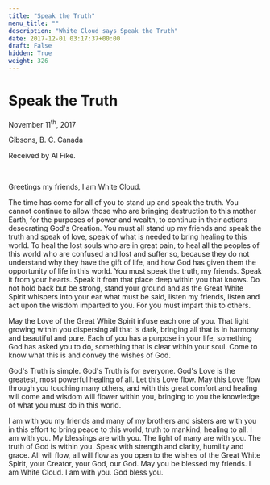 ```yaml
---
title: "Speak the Truth"
menu_title: ""
description: "White Cloud says Speak the Truth"
date: 2017-12-01 03:17:37+00:00
draft: False
hidden: True
weight: 326
---
```

# Speak the Truth

November 11<sup>th</sup>, 2017

Gibsons, B. C. Canada

Received by Al Fike.

 

Greetings my friends, I am White Cloud. 

The time has come for all of you to stand up and speak the truth. You cannot continue to allow those who are bringing destruction to this mother Earth, for the purposes of power and wealth, to continue in their actions desecrating God's Creation. You must all stand up my friends and speak the truth and speak of love, speak of what is needed to bring healing to this world. To heal the lost souls who are in great pain, to heal all the peoples of this world who are confused and lost and suffer so, because they do not understand why they have the gift of life, and how God has given them the opportunity of life in this world. You must speak the truth, my friends. Speak it from your hearts. Speak it from that place deep within you that knows. Do not hold back but be strong, stand your ground and as the Great White Spirit whispers into your ear what must be said, listen my friends, listen and act upon the wisdom imparted to you. For you must impart this to others. 

May the Love of the Great White Spirit infuse each one of you. That light growing within you dispersing all that is dark, bringing all that is in harmony and beautiful and pure. Each of you has a purpose in your life, something God has asked you to do, something that is clear within your soul. Come to know what this is and convey the wishes of God. 

God's Truth is simple. God's Truth is for everyone. God's Love is the greatest, most powerful healing of all. Let this Love flow. May this Love flow through you touching many others, and with this great comfort and healing will come and wisdom will flower within you, bringing to you the knowledge of what you must do in this world. 

I am with you my friends and many of my brothers and sisters are with you in this effort to bring peace to this world, truth to mankind, healing to all. I am with you. My blessings are with you. The light of many are with you. The truth of God is within you. Speak with strength and clarity, humility and grace. All will flow, all will flow as you open to the wishes of the Great White Spirit, your Creator, your God, our God. May you be blessed my friends. I am White Cloud. I am with you. God bless you. 

